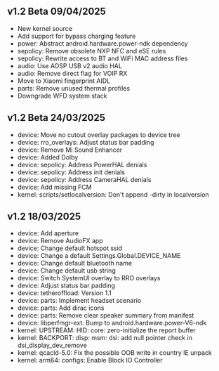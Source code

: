 ## v1.2 Beta 09/04/2025
- New kernel source
- Add support for bypass charging feature
- power: Abstract android.hardware.power-ndk dependency
- sepolicy: Remove obsolete NXP NFC and eSE rules
- sepolicy: Rewrite access to BT and WiFi MAC address files
- audio: Use AOSP USB v2 audio HAL
- audio: Remove direct flag for VOIP RX
- Move to Xiaomi fingerprint AIDL
- parts: Remove unused thermal profiles
- Downgrade WFD system stack

## v1.2 Beta 24/03/2025
- device: Move no cutout overlay packages to device tree
- device: rro_overlays: Adjust status bar padding
- device: Remove Mi Sound Enhancer
- device: Added Dolby
- device: sepolicy: Address PowerHAL denials
- device: sepolicy: Address init denials
- device: sepolicy: Address CameraHAL denials
- device: Add missing FCM
- kernel: scripts/setlocalversion: Don't append -dirty in localversion

## v1.2 18/03/2025
- device: Add aperture
- device: Remove AudioFX app
- device: Change default hotspot ssid
- device: Change a default Settings.Global.DEVICE_NAME
- device: Change default bluetooth name
- device: Change default usb string
- device: Switch SystemUI overlay to RRO overlays
- device: Adjust status bar padding
- device: tetheroffload: Version 1.1
- device: parts: Implement headset scenario
- device: parts: Add dirac icons
- device: parts: Remove clear speaker summary from manifest
- device: libperfmgr-ext: Bump to android.hardware.power-V6-ndk
- kernel: UPSTREAM: HID: core: zero-initialize the report buffer
- kernel: BACKPORT: disp: msm: dsi: add null pointer check in dsi_display_dev_remove
- kernel: qcacld-5.0: Fix the possible OOB write in country IE unpack
- kernel: arm64: configs: Enable Block IO Controller
